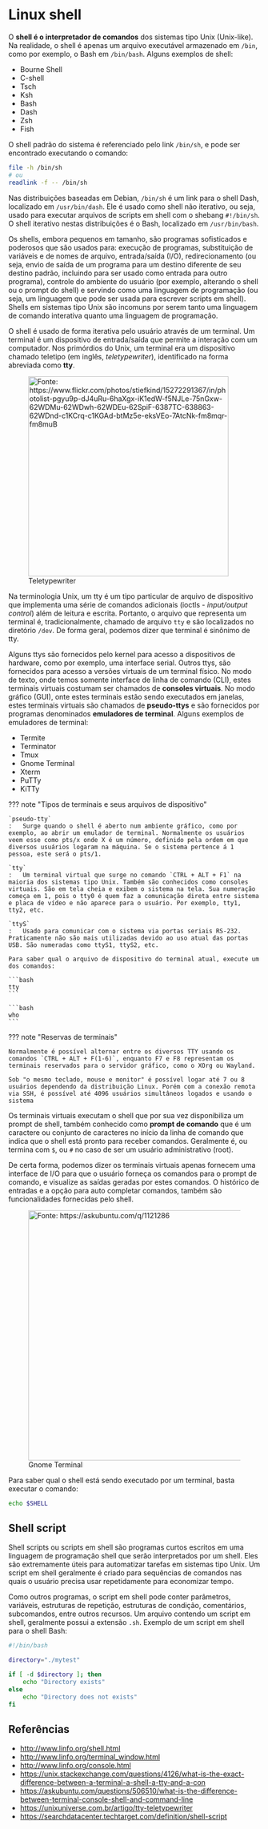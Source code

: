 # Linux shell

O **shell é o interpretador de comandos** dos sistemas tipo Unix (Unix-like). Na realidade, o shell é apenas um arquivo executável armazenado em `/bin`, como por exemplo, o Bash em `/bin/bash`. Alguns exemplos de shell:

- Bourne Shell
- C-shell 
- Tsch
- Ksh
- Bash
- Dash
- Zsh
- Fish

O shell padrão do sistema é referenciado pelo link `/bin/sh`, e pode ser encontrado executando o comando:

```bash
file -h /bin/sh
# ou
readlink -f -- /bin/sh
```

Nas distribuições baseadas em Debian, `/bin/sh` é um link para o shell Dash, localizado em `/usr/bin/dash`. Ele é usado como shell não iterativo, ou seja, usado para executar arquivos de scripts em shell com o shebang  `#!/bin/sh`. O shell iterativo nestas distribuições é o Bash, localizado em `/usr/bin/bash`.

Os shells, embora pequenos em tamanho, são programas sofisticados e poderosos que são usados para: execução de programas, substituição de variáveis e de nomes de arquivo, entrada/saída (I/O), redirecionamento (ou seja, envio de saída de um programa para um destino diferente de seu destino padrão, incluindo para ser usado como entrada para outro programa), controle do ambiente do usuário (por exemplo, alterando o shell ou o prompt do shell) e servindo como uma linguagem de programação (ou seja, um linguagem que pode ser usada para escrever scripts em shell). Shells em sistemas tipo Unix são incomuns por serem tanto uma linguagem de comando interativa quanto uma linguagem de programação.

O shell é usado de forma iterativa pelo usuário através de um terminal. Um terminal é um dispositivo de entrada/saída que permite a interação com um computador. Nos primórdios do Unix, um terminal era um dispositivo chamado teletipo (em inglês, *teletypewriter*), identificado na forma abreviada como **tty**.

<figure>
    <img src="../_linux-shell/teletypewriter.jpg" width="400px" title="Fonte: https://www.flickr.com/photos/stiefkind/15272291367/in/photolist-pgyu9p-dJ4uRu-6haXgx-iK1edW-f5NJLe-75nGxw-62WDMu-62WDwh-62WDEu-62SpiF-6387TC-638863-62WDnd-c1KCrq-c1KGAd-btMz5e-eksVEo-7AtcNk-fm8mqr-fm8muB"/>
    <figcaption>Teletypewriter</figcaption>
</figure>

Na terminologia Unix, um tty é um tipo particular de arquivo de dispositivo que implementa uma série de comandos adicionais (ioctls - *input/output control*) além de leitura e escrita. Portanto, o arquivo que representa um terminal é, tradicionalmente, chamado de arquivo `tty` e são localizados no diretório `/dev`. De forma geral, podemos dizer que terminal é sinônimo de tty.

Alguns ttys são fornecidos pelo kernel para acesso a dispositivos de hardware, como por exemplo, uma interface serial. Outros ttys, são fornecidos para acesso a versões virtuais de um terminal físico. No modo de texto, onde temos somente interface de linha de comando (CLI), estes terminais virtuais costumam ser chamados de **consoles virtuais**. No modo gráfico (GUI), onte estes terminais estão sendo executados em janelas, estes terminais virtuais são chamados de **pseudo-ttys** e são fornecidos por programas denominados **emuladores de terminal**. Alguns exemplos de emuladores de terminal:

- Termite
- Terminator
- Tmux
- Gnome Terminal
- Xterm
- PuTTy
- KiTTy

??? note "Tipos de terminais e seus arquivos de dispositivo"

    `pseudo-tty`
    :   Surge quando o shell é aberto num ambiente gráfico, como por exemplo, ao abrir um emulador de terminal. Normalmente os usuários veem esse como pts/x onde X é um número, definido pela ordem em que diversos usuários logaram na máquina. Se o sistema pertence á 1 pessoa, este será o pts/1.

    `tty`
    :   Um terminal virtual que surge no comando `CTRL + ALT + F1` na maioria dos sistemas tipo Unix. Também são conhecidos como consoles virtuais. São em tela cheia e exibem o sistema na tela. Sua numeração começa em 1, pois o tty0 é quem faz a comunicação direta entre sistema e placa de vídeo e não aparece para o usuário. Por exemplo, tty1, tty2, etc.

    `ttyS`
    :   Usado para comunicar com o sistema via portas seriais RS-232. Praticamente não são mais utilizadas devido ao uso atual das portas USB. São numeradas como ttyS1, ttyS2, etc.

    Para saber qual o arquivo de dispositivo do terminal atual, execute um dos comandos:

    ```bash
    tty
    ```

    ```bash
    who
    ```

??? note "Reservas de terminais"

    Normalmente é possível alternar entre os diversos TTY usando os comandos `CTRL + ALT + F(1-6)`, enquanto F7 e F8 representam os terminais reservados para o servidor gráfico, como o XOrg ou Wayland.

    Sob "o mesmo teclado, mouse e monitor" é possível logar até 7 ou 8 usuários dependendo da distribuição Linux. Porém com a conexão remota via SSH, é possível até 4096 usuários simultâneos logados e usando o sistema

Os terminais virtuais executam o shell que por sua vez disponibiliza um prompt de shell, também conhecido como **prompt de comando** que é um caractere ou conjunto de caracteres no início da linha de comando que indica que o shell está pronto para receber comandos. Geralmente é, ou termina com `$`, ou `#` no caso de ser um usuário administrativo (root).

De certa forma, podemos dizer os terminais virtuais apenas fornecem uma interface de I/O para que o usuário forneça os comandos para o prompt de comando, e visualize as saídas geradas por estes comandos. O histórico de entradas e a opção para auto completar comandos, também são funcionalidades fornecidas pelo shell.

<figure>
    <img src="../_linux-shell/gnome-terminal.png" width="500px" title="Fonte: https://askubuntu.com/q/1121286"/>
    <figcaption>Gnome Terminal</figcaption>
</figure>

Para saber qual o shell está sendo executado por um terminal, basta executar o comando:

```bash
echo $SHELL
```

## Shell script

Shell scripts ou scripts em shell são programas curtos escritos em uma linguagem de programação shell que serão interpretados por um shell. Eles são extremamente úteis para automatizar tarefas em sistemas tipo Unix. Um script em shell geralmente é criado para sequências de comandos nas quais o usuário precisa usar repetidamente para economizar tempo. 

Como outros programas, o script em shell pode conter parâmetros, variáveis, estruturas de repetição, estruturas de condição, comentários, subcomandos, entre outros recursos. Um arquivo contendo um script em shell, geralmente possui a extensão `.sh`. Exemplo de um script em shell para o shell Bash:

```bash
#!/bin/bash

directory="./mytest"

if [ -d $directory ]; then
    echo "Directory exists"
else
    echo "Directory does not exists"
fi
```

## Referências

- <http://www.linfo.org/shell.html>
- <http://www.linfo.org/terminal_window.html>
- <http://www.linfo.org/console.html>
- <https://unix.stackexchange.com/questions/4126/what-is-the-exact-difference-between-a-terminal-a-shell-a-tty-and-a-con>
- <https://askubuntu.com/questions/506510/what-is-the-difference-between-terminal-console-shell-and-command-line>
- <https://unixuniverse.com.br/artigo/tty-teletypewriter>
- <https://searchdatacenter.techtarget.com/definition/shell-script>
